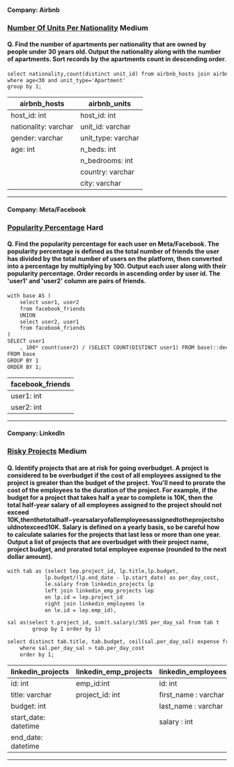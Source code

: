 #### Company: Airbnb

### [Number Of Units Per Nationality](https://platform.stratascratch.com/coding/10156-number-of-units-per-nationality?code_type=1) Medium

#### Q. Find the number of apartments per nationality that are owned by people under 30 years old. Output the nationality along with the number of apartments. Sort records by the apartments count in descending order.

```diff
select nationality,count(distinct unit_id) from airbnb_hosts join airbnb_units on airbnb_hosts.host_id=airbnb_units.host_id
where age<30 and unit_type='Apartment'
group by 1;

```

| airbnb_hosts             | airbnb_units       |
|--------------------------|--------------------|
| host_id: int             | host_id: int       |
| nationality: varchar     | unit_id: varchar   |
| gender: varchar          | unit_type: varchar |
| age: int                 | n_beds: int        |
|                          | n_bedrooms: int    |
|                          | country: varchar   |
|                          | city: varchar      |


---

#### Company: Meta/Facebook

### [Popularity Percentage](https://platform.stratascratch.com/coding/10284-popularity-percentage?code_type=1) Hard

#### Q. Find the popularity percentage for each user on Meta/Facebook. The popularity percentage is defined as the total number of friends the user has divided by the total number of users on the platform, then converted into a percentage by multiplying by 100. Output each user along with their popularity percentage. Order records in ascending order by user id. The 'user1' and 'user2' column are pairs of friends.

```diff
with base AS (
    select user1, user2
    from facebook_friends
    UNION 
    select user2, user1
    from facebook_friends
)
SELECT user1
    , 100* count(user2) / (SELECT COUNT(DISTINCT user1) FROM base)::decimal popularity
FROM base
GROUP BY 1
ORDER BY 1;

```

| facebook_friends        |
|-------------------------|
| user1: int              |
| user2: int              |


---


#### Company: LinkedIn

### [Risky Projects](https://platform.stratascratch.com/coding/10304-risky-projects?code_type=1) Medium

#### Q. Identify projects that are at risk for going overbudget. A project is considered to be overbudget if the cost of all employees assigned to the project is greater than the budget of the project. You'll need to prorate the cost of the employees to the duration of the project. For example, if the budget for a project that takes half a year to complete is 10K, then the total half-year salary of all employees assigned to the project should not exceed 10K,thenthetotalhalf−yearsalaryofallemployeesassignedtotheprojectshouldnotexceed10K. Salary is defined on a yearly basis, so be careful how to calculate salaries for the projects that last less or more than one year. Output a list of projects that are overbudget with their project name, project budget, and prorated total employee expense (rounded to the next dollar amount).

```diff
with tab as (select lep.project_id, lp.title,lp.budget, 
            lp.budget/(lp.end_date - lp.start_date) as per_day_cost,  
            le.salary from linkedin_projects lp
            left join linkedin_emp_projects lep
            on lp.id = lep.project_id
            right join linkedin_employees le
            on le.id = lep.emp_id),

sal as(select t.project_id, sum(t.salary)/365 per_day_sal from tab t 
        group by 1 order by 1)

select distinct tab.title, tab.budget, ceil(sal.per_day_sal) expense from tab right join sal on tab.project_id = sal.project_id
    where sal.per_day_sal > tab.per_day_cost
    order by 1;

```

| linkedin_projects       | linkedin_emp_projects  | linkedin_employees      |
|-------------------------|------------------------|-------------------------|
| id: int                 | emp_id:int             | id: int                 |
| title: varchar          | project_id: int        | first_name : varchar    |
| budget: int             |                        | last_name : varchar     |
| start_date: datetime    |                        | salary : int            |
| end_date: datetime      |                        |                         |


---


